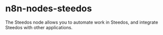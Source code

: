 # n8n-nodes-steedos
The Steedos node allows you to automate work in Steedos, and integrate Steedos with other applications. 
